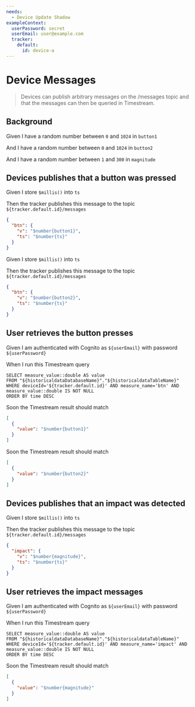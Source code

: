 ```yaml
---
needs:
  - Device Update Shadow
exampleContext:
  userPassword: secret
  userEmail: user@example.com
  tracker:
    default:
      id: device-a
---
```


# Device Messages

> Devices can publish arbitrary messages on the /messages topic and that the
> messages can then be queried in Timestream.

## Background

Given I have a random number between `0` and `1024` in `button1`

And I have a random number between `0` and `1024` in `button2`

And I have a random number between `1` and `300` in `magnitude`

## Devices publishes that a button was pressed

Given I store `$millis()` into `ts`

Then the tracker publishes this message to the topic
`${tracker.default.id}/messages`

```json
{
  "btn": {
    "v": "$number{button1}",
    "ts": "$number{ts}"
  }
}
```

Given I store `$millis()` into `ts`

Then the tracker publishes this message to the topic
`${tracker.default.id}/messages`

```json
{
  "btn": {
    "v": "$number{button2}",
    "ts": "$number{ts}"
  }
}
```

## User retrieves the button presses

Given I am authenticated with Cognito as `${userEmail}` with password
`${userPassword}`

When I run this Timestream query

```
SELECT measure_value::double AS value
FROM "${historicaldataDatabaseName}"."${historicaldataTableName}"
WHERE deviceId='${tracker.default.id}' AND measure_name='btn' AND measure_value::double IS NOT NULL
ORDER BY time DESC
```

Soon the Timestream result should match

```json
[
  {
    "value": "$number{button1}"
  }
]
```

Soon the Timestream result should match

```json
[
  {
    "value": "$number{button2}"
  }
]
```

## Devices publishes that an impact was detected

Given I store `$millis()` into `ts`

Then the tracker publishes this message to the topic
`${tracker.default.id}/messages`

```json
{
  "impact": {
    "v": "$number{magnitude}",
    "ts": "$number{ts}"
  }
}
```

## User retrieves the impact messages

Given I am authenticated with Cognito as `${userEmail}` with password
`${userPassword}`

When I run this Timestream query

```
SELECT measure_value::double AS value
FROM "${historicaldataDatabaseName}"."${historicaldataTableName}"
WHERE deviceId='${tracker.default.id}' AND measure_name='impact' AND measure_value::double IS NOT NULL
ORDER BY time DESC
```

Soon the Timestream result should match

```json
[
  {
    "value": "$number{magnitude}"
  }
]
```
